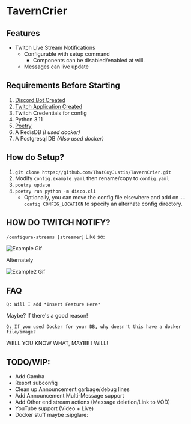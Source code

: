 # TavernCrier

## Features
* Twitch Live Stream Notifications
  * Configurable with setup command
    * Components can be disabled/enabled at will.
  * Messages can live update

## Requirements Before Starting
1) [Discord Bot Created](https://discord.com/developers/applications)
2) [Twitch Application Created](https://dev.twitch.tv/console)
3) Twitch Credentials for config
4) Python 3.11
5) [Poetry](https://python-poetry.org/)
6) A RedisDB *(I used docker)*
7) A Postgresql DB *(Also used docker)*

## How do Setup?
1) `git clone https://github.com/ThatGuyJustin/TavernCrier.git`
2) Modify `config.example.yaml` then rename/copy to `config.yaml`
3) `poetry update`
4) `poetry run python -m disco.cli` 
   * Optionally, you can move the config file elsewhere and add on `--config CONFIG_LOCATION` to specify an alternate config directory.

## HOW DO TWITCH NOTIFY?
`/configure-streams [streamer]` Like so:

![Example Gif](https://github.com/ThatGuyJustin/TavernCrier/assets/14909116/e39bdebf-675a-43e6-8658-86ead8c46228)

Alternately

![Example2 Gif](https://github.com/ThatGuyJustin/TavernCrier/assets/14909116/bf9f69e9-0292-4b03-81c2-80afd98d257e)

## FAQ
`Q: Will I add *Insert Feature Here*`

Maybe? If there's a good reason!

`Q: If you used Docker for your DB, why doesn't this have a docker file/image?`

WELL YOU KNOW WHAT, MAYBE I WILL!

## TODO/WIP:
* Add Gamba
* Resort subconfig
* Clean up Announcement garbage/debug lines
* Add Announcement Multi-Message support
* Add Other end stream actions (Message deletion/Link to VOD)
* YouTube support (Video + Live)
* Docker stuff maybe :sipglare:
